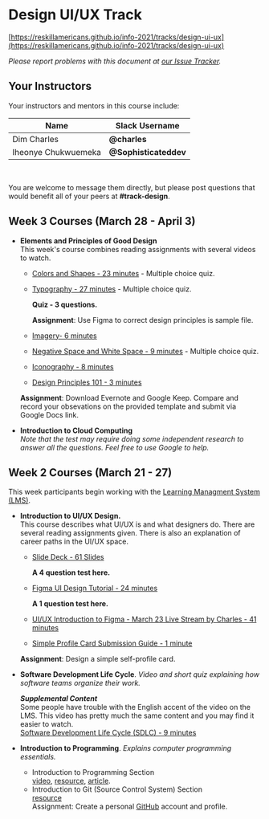 # Design UI/UX Track

[https://reskillamericans.github.io/info-2021/tracks/design-ui-ux](https://reskillamericans.github.io/info-2021/tracks/design-ui-ux)

*Please report problems with this document at
[our Issue Tracker](https://github.com/reskillamericans/info-2021/issues/new?title=design-ui-ux:).*

## Your Instructors

Your instructors and mentors in this course include:

| Name | Slack Username |
| --- | --- |
| Dim Charles	| **@charles** |
| Iheonye Chukwuemeka	| **@Sophisticateddev** |
<br>

You are welcome to message them directly, but please post questions that would
benefit all of your peers at **#track-design**.

## Week 3 Courses (March 28 - April 3)

- **Elements and Principles of Good Design**<br>
  This week's course combines reading assignments with several videos to watch.
  - [Colors and Shapes - 23 minutes](https://youtu.be/o_gaijWdcMg) - Multiple choice quiz.
  - [Typography - 27 minutes](https://youtu.be/SG_pbZwAbmI) - Multiple choice quiz.

    **Quiz - 3 questions.**

    **Assignment**: Use Figma to correct design principles is sample file.

  - [Imagery- 6 minutes](https://youtu.be/GDHqZd0vO6U)
  - [Negative Space and White Space - 9 minutes](https://youtu.be/ra1rdpvRqHg) - Multiple choice quiz.
  - [Iconography - 8 minutes](https://youtu.be/5hnVu9JMOIQ)
  - [Design Principles 101 - 3 minutes](https://youtu.be/98ybuKcRNVA)
  
  **Assignment**: Download Evernote and Google Keep.  Compare and record
  your obsevations on the provided template and submit via Google Docs link.

- **Introduction to Cloud Computing**<br>
  *Note that the test may require doing some independent research
  to answer all the questions.  Feel free to use Google to help.*


## Week 2 Courses (March 21 - 27)

This week participants begin working with the [Learning Managment System (LMS)](https://reskillamericans.us).

- **Introduction to UI/UX Design.**<br>
  This course describes what UI/UX is and what designers do.  There are several reading assignments given.  There is also an explanation of career paths in the UI/UX space.
  - [Slide Deck - 61 Slides](https://www.slideshare.net/CharlesDim/reskill-americans-introduction-to-uiux-design?ref=https://www.reskillamericans.us/)

    **A 4 question test here.**

  - [Figma UI Design Tutorial - 24 minutes](https://youtu.be/FTFaQWZBqQ8)
  
    **A 1 question test here.**

  - [UI/UX Introduction to Figma - March 23 Live Stream by Charles - 41 minutes](https://youtu.be/1MbQaYCCzzI?t=46)
  - [Simple Profile Card Submission Guide - 1 minute](https://youtu.be/IaXIlzGFopM)
  

  **Assignment**: Design a simple self-profile card.

- **Software Development Life Cycle**. *Video and short quiz explaining how software teams organize their work.*

  ***Supplemental Content***<br>
  Some people have trouble with the English accent of the video on the LMS.  This video has pretty much the same content and you may find it easier to watch.<br>
  [Software Development Life Cycle (SDLC) - 9 minutes](https://youtu.be/i-QyW8D3ei0)
- **Introduction to Programming**.  *Explains computer programming essentials.*
  - Introduction to Programming Section<br>
    [video](https://youtu.be/zOjov-2OZ0E), [resource](https://github.com/microsoft/Web-Dev-For-Beginners/tree/main/1-getting-started-lessons/1-intro-to-programming-languages), [article](https://www.freecodecamp.org/news/beginners-roadmap-web-development/).
  - Introduction to Git (Source Control System) Section<br>
    [resource](https://github.com/microsoft/Web-Dev-For-Beginners/tree/main/1-getting-started-lessons/2-github-basics)<br>
  Assignment: Create a personal [GitHub](https://github.com/) account and profile.
